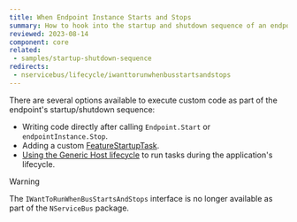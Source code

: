 ```yaml
---
title: When Endpoint Instance Starts and Stops
summary: How to hook into the startup and shutdown sequence of an endpoint instance.
reviewed: 2023-08-14
component: core
related:
 - samples/startup-shutdown-sequence
redirects:
 - nservicebus/lifecycle/iwanttorunwhenbusstartsandstops
---
```


There are several options available to execute custom code as part of the endpoint's startup/shutdown sequence:

* Writing code directly after calling `Endpoint.Start` or `endpointInstance.Stop`.
* Adding a custom [FeatureStartupTask](/nservicebus/pipeline/features.md#feature-startup-tasks).
* [Using the Generic Host lifecycle](https://learn.microsoft.com/en-us/dotnet/core/extensions/generic-host?tabs=appbuilder#ihostapplicationlifetime) to run tasks during the application's lifecycle.

> [!WARNING]
> The `IWantToRunWhenBusStartsAndStops` interface is no longer available as part of the `NServiceBus` package.
